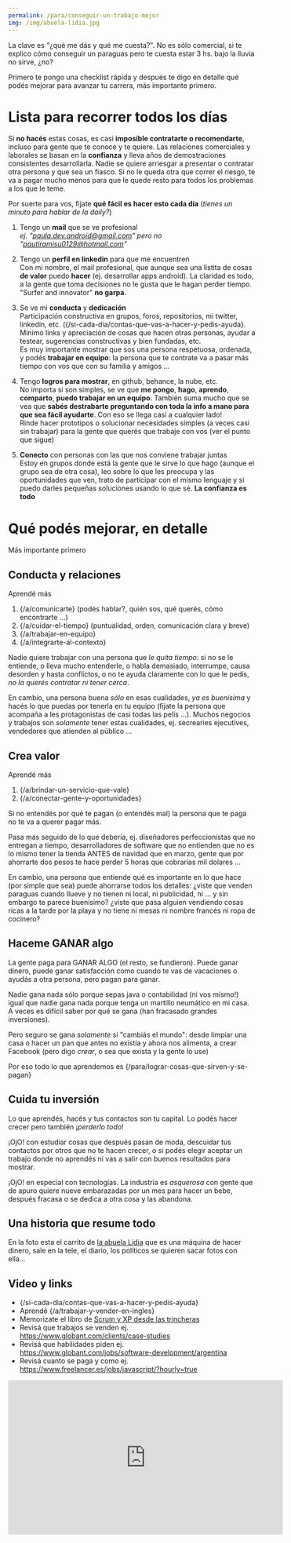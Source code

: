 ```yaml
---
permalink: /para/conseguir-un-trabajo-mejor
img: /img/abuela-lidia.jpg
---
```

La clave es "¿qué me dás y qué me cuesta?". No es sólo comercial, si te explico cómo conseguir un paraguas pero te cuesta estar 3 hs. bajo la lluvia no sirve, ¿no?

Primero te pongo una checklist rápida y después te digo en detalle qué podés mejorar para avanzar tu carrera, más importante primero.

# Lista para recorrer todos los días

Si __no hacés__ estas cosas, es casi __imposible contratarte o recomendarte__, incluso para gente que te conoce y te quiere. Las relaciones comerciales y laborales se basan en la __confianza__ y lleva años de demostraciones consistentes desarrollarla. Nadie se quiere arriesgar a presentar o contratar otra persona y que sea un fiasco. Si no le queda otra que correr el riesgo, te va a pagar mucho menos para que le quede resto para todos los problemas a los que le teme.

Por suerte para vos, fijate __qué fácil es hacer esto cada día__ (_tienes un minuto para hablar de la daily?_)

1. Tengo un __mail__ que se ve profesional  
  _ej. "paula.dev.android@gmail.com" pero no "pautiramisu0129@hotmail.com"_ 

2. Tengo un __perfil en linkedin__ para que me encuentren  
  Con mi nombre, el mail profesional, que aunque sea una listita de cosas __de valor__ puedo __hacer__ (ej. desarrollar apps android). La claridad es todo, a la gente que toma decisiones no le gusta que le hagan perder tiempo. "Surfer and innovator" __no garpa__.

3. Se ve mi __conducta__ y __dedicación__  
  Participación constructiva en grupos, foros, repositorios, mi twitter, linkedin, etc. ({/si-cada-dia/contas-que-vas-a-hacer-y-pedis-ayuda}. Mínimo links y apreciación de cosas que hacen otras personas, ayudar a testear, sugerencias constructivas y bien fundadas, etc.  
  Es muy importante mostrar que sos una persona respetuosa, ordenada, y podés __trabajar en equipo__: la persona que te contrate va a pasar más tiempo con vos que con su familia y amigos ... 

4. Tengo __logros para mostrar__, en github, behance, la nube, etc.  
  No importa si son simples, se ve que __me pongo__, __hago__, __aprendo__, __comparto__, __puedo trabajar en un equipo__. También suma mucho que se vea que __sabés destrabarte preguntando con toda la info a mano para que sea fácil ayudarte__. Con eso se llega casi a cualquier lado!   
  Rinde hacer prototipos o solucionar necesidades simples (a veces casi sin trabajar) para la gente que querés que trabaje con vos (ver el punto que sigue)

5. __Conecto__ con personas con las que nos conviene trabajar juntas  
  Estoy en grupos donde está la gente que le sirve lo que hago (aunque el grupo sea de otra cosa), leo sobre lo que les preocupa y las oportunidades que ven, trato de participar con el mismo lenguaje y si puedo darles pequeñas soluciones usando lo que sé. __La confianza es todo__

# Qué podés mejorar, en detalle

Más importante primero

## Conducta y relaciones

Aprendé más
1. {/a/comunicarte} (podés hablar?, quién sos, qué querés, cómo encontrarte ...)
2. {/a/cuidar-el-tiempo} (puntualidad, orden, comunicación clara y breve)
3. {/a/trabajar-en-equipo}
4. {/a/integrarte-al-contexto}

Nadie quiere trabajar con una persona que _le quita tiempo_: si no se le entiende, o lleva mucho entenderle, o habla demasiado, interrumpe, causa desorden y hasta conflictos, o no te ayuda claramente con lo que le pedís, _no la querés contratar ni tener cerca_.

En cambio, una persona buena _sólo_ en esas cualidades, _ya es buenísima_ y hacés lo que puedas por tenerla en tu equipo (fijate la persona que acompaña a les protagonistas de casi todas las pelis ...).
Muchos negocios y trabajos son _solamente_ tener estas cualidades, ej. secrearies ejecutives, vendedores que atienden al público ...

## Crea valor
Aprendé más 
1. {/a/brindar-un-servicio-que-vale}
2. {/a/conectar-gente-y-oportunidades}

Si no entendés por qué te pagan (o entendés mal) la persona que te paga no te va a querer pagar más.

Pasa más seguido de lo que debería, ej. diseñadores perfeccionistas que no entregan a tiempo, desarrolladores de software que no entienden que no es lo mismo tener la tienda ANTES de navidad que en marzo, gente que por ahorrarte dos pesos te hace perder 5 horas que cobrarías mil dolares ...

En cambio, una persona que entiende qué es importante en lo que hace (por simple que sea) puede ahorrarse todos los detalles: ¿viste que venden paraguas cuando llueve y no tienen ni local, ni publicidad, ni ... y sin embargo te parece buenísimo? ¿viste que pasa alguien vendiendo cosas ricas a la tarde por la playa y no tiene ni mesas ni nombre francés ni ropa de cocinero?

## Haceme GANAR algo

La gente paga para GANAR ALGO (el resto, se fundieron). Puede ganar dinero, puede ganar satisfacción como cuando te vas de vacaciones o ayudás a otra persona, pero pagan para ganar.

Nadie gana nada sólo porque sepas java o contabilidad (ni vos mismo!) igual que nadie gana nada porque tenga un martillo neumático en mi casa. A veces es difícil saber por qué se gana (han fracasado grandes inversiones).

Pero seguro se gana _solamente_ si "cambiás el mundo": desde limpiar una casa o hacer un pan que antes no existía y ahora nos alimenta, a crear Facebook (pero digo _crear_, o sea que exista y la gente lo use)

Por eso todo lo que aprendemos es {/para/lograr-cosas-que-sirven-y-se-pagan}

## Cuida tu inversión

Lo que aprendés, hacés y tus contactos son tu capital. Lo podés hacer crecer pero también ¡_perderlo todo_!

¡OjO! con estudiar cosas que después pasan de moda, descuidar tus contactos por otros que no te hacen crecer, o si podés elegir aceptar un trabajo donde no aprendés ni vas a salir con buenos resultados para mostrar.

¡OjO! en especial con tecnologías. La industria es _asquerosa_ con gente que de apuro quiere nueve embarazadas por un mes para hacer un bebe, después fracasa o se dedica a otra cosa y las abandona. 

## Una historia que resume todo

En la foto esta el carrito de [la abuela Lidia](https://www.clarin.com/ciudades/rio-abuela-lidia-estreno-carrito_0_rJdY6VjDXg.html) que es una máquina de hacer dinero, sale en la tele, el diario, los políticos se quieren sacar fotos con ella...


## Video y links

* {/si-cada-dia/contas-que-vas-a-hacer-y-pedis-ayuda}
* Aprendé {/a/trabajar-y-vender-en-ingles}
* Memorizate el libro de [Scrum y XP desde las trincheras](http://www.proyectalis.com/wp-content/uploads/2008/02/scrum-y-xp-desde-las-trincheras.pdf)
* Revisá que trabajos se venden ej. <https://www.globant.com/clients/case-studies>
* Revisá que habilidades piden ej. <https://www.globant.com/jobs/software-development/argentina>
* Revisá cuanto se paga y como ej. <https://www.freelancer.es/jobs/javascript/?hourly=true>

<iframe width="560" height="315" src="https://www.youtube.com/embed/Ufkn0-3v_HA" frameborder="0" allow="accelerometer; autoplay; encrypted-media; gyroscope; picture-in-picture" allowfullscreen></iframe>


